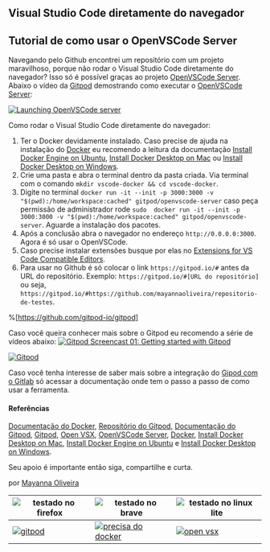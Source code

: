 ## Visual Studio Code diretamente do navegador

## Tutorial de como usar o  OpenVSCode Server

Navegando pelo Github encontrei um repositório com um projeto maravilhoso, porque não rodar o Visual Studio Code diretamente do navegador? Isso só é possível graças ao projeto [OpenVSCode Server]. Abaixo o vídeo da [Gitpod] demostrando como executar o [OpenVSCode Server]:

[![Launching OpenVSCode server ](https://res.cloudinary.com/marcomontalbano/image/upload/v1632884004/video_to_markdown/images/youtube--qGR7rgqjdiY-c05b58ac6eb4c4700831b2b3070cd403.jpg)](https://www.youtube.com/watch?v=qGR7rgqjdiY&t=1s "Launching OpenVSCode server ")

Como rodar o Visual Studio Code diretamente do navegador:
1. Ter o Docker devidamente instalado. Caso precise de ajuda na instalação do [Docker] eu recomendo a leitura da documentação [Install Docker Engine on Ubuntu], [Install Docker Desktop on Mac] ou [Install Docker Desktop on Windows].
2. Crie uma pasta e abra o terminal dentro da pasta criada. Via terminal com o comando `mkdir vscode-docker && cd vscode-docker`.
3. Digite no terminal `docker run -it --init -p 3000:3000 -v "$(pwd):/home/workspace:cached" gitpod/openvscode-server` caso peça permissão de administrador rode `sudo  docker run -it --init -p 3000:3000 -v "$(pwd):/home/workspace:cached" gitpod/openvscode-server`. Aguarde a instalação dos pacotes.
4. Após a conclusão abra o navegador no endereço `http://0.0.0.0:3000`. Agora é só usar o OpenVSCode.
5. Caso precise instalar extensões busque por elas no [Extensions for VS Code Compatible Editors].
6. Para usar no Github é só colocar o link `https://gitpod.io/#` antes da URL do repositório. Exemplo: `https://gitpod.io/#[URL do repositório]` ou seja, `https://gitpod.io/#https://github.com/mayannaoliveira/repositorio-de-testes`.

%[https://github.com/gitpod-io/gitpod]

Caso você queira conhecer mais sobre o Gitpod eu recomendo a série de vídeos abaixo: 
[![Gitpod Screencast 01: Getting started with Gitpod](https://res.cloudinary.com/marcomontalbano/image/upload/v1632884137/video_to_markdown/images/youtube--w65POyu3ZUQ-c05b58ac6eb4c4700831b2b3070cd403.jpg)](https://www.youtube.com/watch?v=w65POyu3ZUQ&t=117s "Gitpod Screencast 01: Getting started with Gitpod")

[![Gitpod](https://shields.io/badge/Playlist%20no%20Youtube-Gitpod%20Screencast-red?logo=youtube&style=for-the-badge)](https://youtu.be/w65POyu3ZUQ)

Caso você tenha interesse de saber mais sobre a integração do [Gipod com o Gitlab] só acessar a documentação onde tem o passo a passo de como usar a ferramenta.

#### Referências
[Documentação do Docker], [Repositório do Gitpod], [Documentação do Gitpod], [Gitpod], [Open VSX], [OpenVSCode Server], [Docker], [Install Docker Desktop on Mac], [Install Docker Engine on Ubuntu] e [Install Docker Desktop on Windows]. 

[Extensions for VS Code Compatible Editors]: https://open-vsx.org/
[Gitpod]: https://www.gitpod.io/blog/openvscode-server-launch
[OpenVSCode Server]: https://github.com/gitpod-io/openvscode-server/
[Docker]: https://docs.docker.com/desktop/
[Install Docker Desktop on Mac]: https://docs.docker.com/desktop/mac/install/
[Install Docker Engine on Ubuntu]: https://docs.docker.com/engine/install/ubuntu/
[Install Docker Desktop on Windows]: https://docs.docker.com/desktop/windows/install/
[Open VSX]: https://open-vsx.org/
[Documentação do Gitpod]: https://www.gitpod.io/docs
[Repositório do Gitpod]: https://github.com/gitpod-io/gitpod
[Documentação do Docker]: https://docs.docker.com/
[Gipod com o Gitlab]: https://docs.gitlab.com/ee/integration/gitpod.html 


Seu apoio é importante então siga, compartilhe e curta.


por [Mayanna Oliveira](https://beacons.ai/mayannaoliveira)


| ![testado no firefox](https://img.shields.io/badge/Tutorial%20testado%20no-Firefox-red?style=for-the-badge&logo=firefox&logoColor=white) |  ![testado no brave](https://img.shields.io/badge/Tutorial%20testado%20no-Brave-orange?style=for-the-badge&logo=brave&logoColor=white) | ![testado no linux lite](https://img.shields.io/badge/Tutorial%20testado%20no-Linux%20Lite-FCC624?style=for-the-badge&logo=linux&logoColor=white) |
|---|---|---|
| [![gitpod](https://img.shields.io/badge/Disponível%20pelo-gitpod-yellow?style=for-the-badge&logo=gitpod&logoColor=white)](https://www.gitpod.io/blog/openvscode-server-launch) | [![precisa do docker](https://img.shields.io/badge/Precisa%20do-Docker-blue?style=for-the-badge&logo=docker&logoColor=white)](https://docs.docker.com/desktop/) | [![open vsx](https://img.shields.io/badge/Extensões%20via-Open%20VSX-blue?style=for-the-badge&logo=Visual%20Studio%20Code&logoColor=white)](https://open-vsx.org/) |
